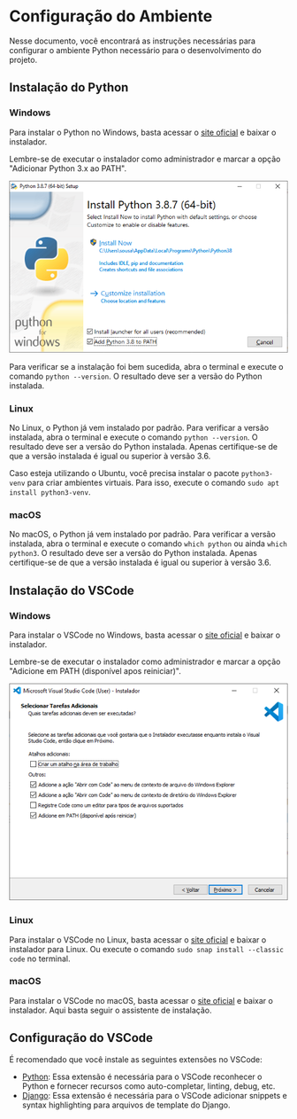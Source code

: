 # Configuração do Ambiente

Nesse documento, você encontrará as instruções necessárias para configurar o ambiente Python necessário para o desenvolvimento do projeto.

## Instalação do Python

### Windows

Para instalar o Python no Windows, basta acessar o [site oficial](https://www.python.org/downloads/windows/) e baixar o instalador.

Lembre-se de executar o instalador como administrador e marcar a opção "Adicionar Python 3.x ao PATH".

![Instalação do Python no Windows](./imgs/assistente-instalacao-python-windows.png)

Para verificar se a instalação foi bem sucedida, abra o terminal e execute o comando `python --version`. O resultado deve ser a versão do Python instalada.

### Linux

No Linux, o Python já vem instalado por padrão. Para verificar a versão instalada, abra o terminal e execute o comando `python --version`. O resultado deve ser a versão do Python instalada. Apenas certifique-se de que a versão instalada é igual ou superior à versão 3.6.

Caso esteja utilizando o Ubuntu, você precisa instalar o pacote `python3-venv` para criar ambientes virtuais. Para isso, execute o comando `sudo apt install python3-venv`.

### macOS

No macOS, o Python já vem instalado por padrão. Para verificar a versão instalada, abra o terminal e execute o comando `which python` ou ainda `which python3`. O resultado deve ser a versão do Python instalada. Apenas certifique-se de que a versão instalada é igual ou superior à versão 3.6.

## Instalação do VSCode

### Windows

Para instalar o VSCode no Windows, basta acessar o [site oficial](https://code.visualstudio.com/download) e baixar o instalador.

Lembre-se de executar o instalador como administrador e marcar a opção "Adicione em PATH (disponível apos reiniciar)".

![Instalação do VSCode no Windows](./imgs/tela-de-instalação-do-vs-code-no-windows.png)

### Linux

Para instalar o VSCode no Linux, basta acessar o [site oficial](https://code.visualstudio.com/download) e baixar o instalador para Linux. Ou execute o comando `sudo snap install --classic code` no terminal.

### macOS

Para instalar o VSCode no macOS, basta acessar o [site oficial](https://code.visualstudio.com/download) e baixar o instalador. Aqui basta seguir o assistente de instalação.

## Configuração do VSCode

É recomendado que você instale as seguintes extensões no VSCode:

- [Python](https://marketplace.visualstudio.com/items?itemName=ms-python.python): Essa extensão é necessária para o VSCode reconhecer o Python e fornecer recursos como auto-completar, linting, debug, etc.
- [Django](https://marketplace.visualstudio.com/items?itemName=batisteo.vscode-django): Essa extensão é necessária para o VSCode adicionar snippets e syntax highlighting para arquivos de template do Django.
